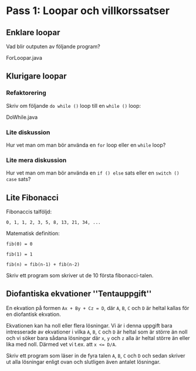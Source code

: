 Pass 1: Loopar och villkorssatser
=================================

Enklare loopar
-------------------

Vad blir outputen av följande program?

ForLoopar.java

Klurigare loopar
---------------------

### Refaktorering

Skriv om följande `do while ()` loop till en `while ()` loop:

DoWhile.java

### Lite diskussion

Hur vet man om man bör använda en `for` loop eller en `while` loop?

### Lite mera diskussion

Hur vet man om man bör använda en `if () else` sats eller en `switch () case` sats?

Lite Fibonacci
--------------

Fibonaccis talföljd: 

`0, 1, 1, 2, 3, 5, 8, 13, 21, 34, ...`

Matematisk definition:

`fib(0) = 0`

`fib(1) = 1`

`fib(n) = fib(n-1) + fib(n-2)`

Skriv ett program som skriver ut de 10 första fibonacci-talen.

Diofantiska ekvationer ''Tentauppgift''
---------------------------------------

En ekvation på formen `Ax + By + Cz = D`, där `A`, `B`, `C` och `D` är heltal kallas för en diofantisk ekvation.

Ekvationen kan ha noll eller flera lösningar. Vi är i denna uppgift bara intresserade av ekvationer i vilka `A`, `B`, `C` och `D` är heltal som är större än noll och vi söker bara sådana lösningar där `x`, `y` och `z` alla är heltal större än eller lika med noll. Därmed vet vi t.ex. att `x <= D/A`. 

Skriv ett program som läser in de fyra talen `A`, `B`, `C` och `D` och sedan skriver ut alla lösningar enligt ovan och slutligen även antalet lösningar.
